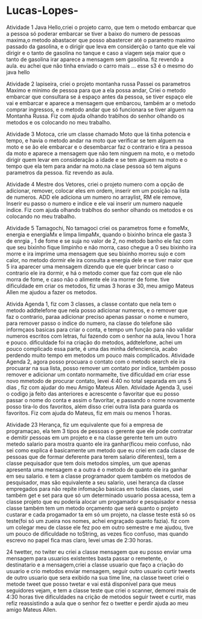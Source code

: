 # Lucas-Lopes-
Atividade 1 Java Hello,criei o projeto carro, que tem o metodo embarcar que a pessoa só poderar embarcar se tiver a baixo do numero de pessoas maxima,o metodo abastacer que posso abastercer até o parametro maximo passado da gasolina, e o dirigir que leva em considerção o tanto que ele vai dirigir e o tanto de gasolina no tanque e caso a viagem seja maior que o tanto de gasolina irar aparece a mensagem sem gasolina. fiz revendo a aula. eu achei que não tinha enviado o carro mais ... esse s3 é o mesmo do java hello


Atividade 2 lapiseira, criei o projeto montanha russa Passei os parametros Maximo e minimo de pessoa para que a ela possa andar, Criei o metodo embarcar que consultara se á espaço antes da pessoa, se tiver espaço ele vai e embarcar e aparece a mensagem que embarcou, também ar o metodo comprar ingressos, e o metodo andar que só funcionara se tiver alguem na Montanha Russa. Fiz com ajuda olhando trablhos do senhor olhando os metodos e os colocando no meu trabalho.

Atividade 3 Motoca, crie um classe chamado Moto que lá tinha potencia e tempo, e havia o metodo andar na moto que verificar se tem alguem na moto e se ão ele embarcar e o desembarcar faz o contrario e tira a pessoa da moto e aparece a mensagem que não tem ninguem na moto, e o metodo dirigir quem levar em consideração a idade e se tem alguem na moto e o tempo que ela tem para andar na moto.na clase pessoa só tem alguns parametros da pessoa. fiz revendo as aula.

Atividade 4 Mestre dos Vetores, criei o projeto numero com a opção de adicionar, remover, colocar eles em ordem, inserir em um posição na lista de numeros. ADD ele adiciona um numero no arraylist, RM ele remove, Inserir eu passo o numero e indice e ele vai inserir um numero naquele indice. Fiz com ajuda olhando trablhos do senhor olhando os metodos e os colocando no meu trabalho.

Atividade 5 Tamagochi, No tamagoci criei os parametros fome e fomeMx, energia e energiaMx e limpa limpaMx, quando o bixinho brinca ele gasta 3 de enrgia , 1 de fome  e se suja no valor de 2, no metodo banho ele faz com que seu bixinho fique limpinho e não morra, caso chegue a 0 seu bixinho ira morre e ira imprime uma mensagem que seu bixinho morreu sujo e com calor, no metodo dormir ele ira consulta a energia dele e se tiver maior que 5 ira aparecer uma mensagem dizendo que ele quer brincar caso o contrario ele ira dormir, e há o metodo comer que faz com que ele não morra de fome, e caso não o alimente ele ira morrer de fome. tive dificuldade em criar os metodos, fiz umas 3 horas e 30, meu amigo Mateus Allen me ajudou a fazer os metodos.  

Ativida Agenda 1, fiz com 3 classes, a classe contato que nela tem o metodo addtelefone que nela posso adicionar numeros, e o remover que faz o contrario, paraa adicionar preciso apenas passar o nome e numero, para remover passo o indice do numero, na classe do telefone são informçaos basicas para criar o conta, e tempo um função para não validar numeros escritos com letras, fui fazendo com o senhor na aula, levou 1 hora e pouco. dificuldade foi na criação do metodos, addtelefone, achei um pouco complicado essa parte, é uma das minha defenciencia, acabo perdendo muito tempo em metodos um pouco mais complicados.
Atividade Agenda 2, agora posso procuara o contato com o metodo search ele ira procuarar na sua lista, posso remover um contato por indice, também posso remover e adicionar um contato normamelte, tive dificuldad em criar esse novo mmetodo de procurar contato, levei 4:40 no total separada em uns 5 dias , fiz com ajudar do meu Amigo Mateus Allen.
Atividade Agenda 3, usei o codigo ja feito das anteriores e acrescente o favoritar que eu posso passar o nome do conta e assim o favoritar, e passando o nome novamente posso tira-lo dos favoritos, além disso criei outra lista para guarda os favoritos. Fiz com ajuda do Mateus, fiz em mais ou menos 1 horas.


Atividade 23 Herança, fiz um equivalente que foi a empresa de programaçao, ela tem 3 tipos de pessoas o gerente que ele pode contratar e demitir pessoas em um projeto e e na classe gerente tem um outro metedo salario para mostra quanto ele ira ganhar(ficou meio confuso, não sei como explica é basicamente um metodo que eu criei em cada classe de pessoas que de formar deferente para terem salario diferentes), tem a classe pequisador que tem dois metodos simples, um que apenas apresenta uma mensagem e a outra é o metodo de quanto ele ira ganhar em seu salario. e tem a classe programador quem também os metodos de pesquisador, mas são equivalente a seu salario, usei herança da classe empregados para não repite infomação basicas em todas classes, usei também get e set para que só um determinado usuario possa acessa, tem a classe projeto que eu poderia alocar um progamador e pesquisador e nessa classe também tem um metodo orçamento que será quanto o projeto custarar e cada progamador ta em só um projeto, na classe teste está só os teste(foi só um zueira nos nomes, achei engraçado quanto fazia). fiz com um colegar meu de classe ele fez poo em outro semestre e me ajudou, tive um pouco de dificuldade no toString, as vezes fico confuso, mas quando escrevo no papel fica mas claro, levei umas de 2:30 horas.

24 twetter, no twiter eu criei a classe mensagem que eu posso enviar uma mensagem para usuarios existentes basta passar o remetente, o destinatario e a mensagem,criei a classe usuario que faço a criação do usuario e crio metodos enviar mensagem, seguir outro usuario curtir tweets de outro usuario que sera exibido na  sua time line,   na classe tweet criei o metode tweet que posso twetar e vai está disponivel para que meus seguidores vejam, e tem a classe teste que criei o scanner, demorei mais de 4:30 horas tive dificuldades na crição de metodos seguir tweet e curtir, mas refiz reassistindo a aula que o senhor fez o twetter e perdir ajuda  ao meu amigo Mateus Allen. 
